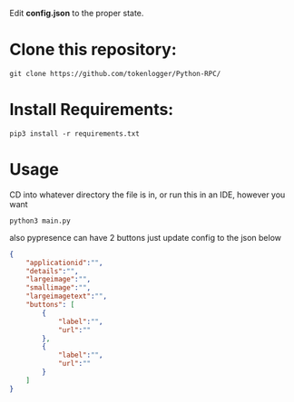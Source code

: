 Edit **config.json** to the proper state.
# Clone this repository:
```
git clone https://github.com/tokenlogger/Python-RPC/
```
# Install Requirements:
```
pip3 install -r requirements.txt
```
# Usage
CD into whatever directory the file is in, or run this in an IDE, however you want
```
python3 main.py
```

also pypresence can have 2 buttons just update config to the json below

```json
{
    "applicationid":"",
    "details":"",
    "largeimage":"",
    "smallimage":"",
    "largeimagetext":"",
    "buttons": [
        {
            "label":"",
            "url":""
        },
        {
            "label":"",
            "url":""
        }
    ]
}
```
